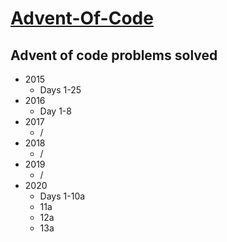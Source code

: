 # [Advent-Of-Code](adventofcode.com)

## Advent of code problems solved
* 2015
    * Days 1-25
* 2016
    * Day 1-8
* 2017
    * /
* 2018
    * /
* 2019
    * /
* 2020
    * Days 1-10a
    * 11a
    * 12a
    * 13a

